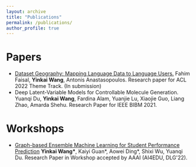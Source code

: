 ```yaml
---
layout: archive
title: "Publications"
permalink: /publications/
author_profile: true
---
```

Papers
======
 * [Dataset Geography: Mapping Language Data to Language Users.](https://arxiv.org/abs/2112.03497) Fahim Faisal, **Yinkai Wang**, Antonis Anastasopoulos. Research paper for ACL 2022 Theme Track. (In submission)
 * Deep Latent-Variable Models for Controllable Molecule Generation. Yuanqi Du, **Yinkai Wang**, Fardina Alam, Yuanjie Lu, Xiaojie Guo, Liang Zhao, Amarda Shehu. Research Paper for IEEE BIBM 2021.

Workshops
======
* [Graph-based Ensemble Machine Learning for Student Performance Prediction](https://arxiv.org/abs/2112.07893) **Yinkai Wang\***, Kaiyi Guan\*, Aowei Ding\*, Shixi Wu, Yuanqi Du. Research Paper in Workshop accepted by AAAI (AI4EDU, DLG'22).
